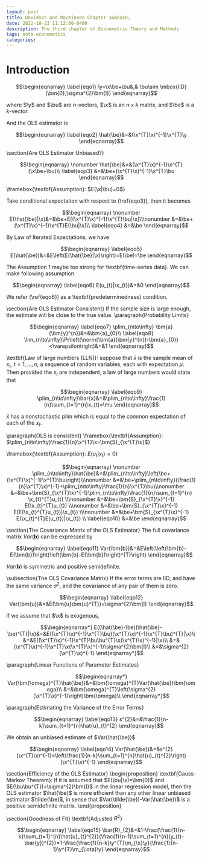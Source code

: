 ```yaml
---
layout: post
title: Davidson and MacKinnon Chapter 3&mdash;
date: 2022-10-23 11:12:00-0400
description: The third chapter of Econometric Theory and Methods
tags: note econometics
categories: 
---
```


# Introduction

$$\begin{eqnarray}
\label{eqo1}
\y=\x\be+\bu&,& \bu\sim \mbox{IID}(\bm{0},\sigma^{2}\bm{I})
\end{eqnarray}$$

where $\y$ and $\bu$ are $n$-vectors, $\x$ is an $n\times k$ matrix, and $\be$ is a $k$-vector.

And the OLS estimator is

$$\begin{eqnarray}
\label{eqo2}
\hat{\be}&=&(\x^{T}\x)^{-1}\x^{T}\y
\end{eqnarray}$$


\section{Are OLS Estimator Unbiased?}

$$\begin{eqnarray}
\nonumber
\hat{\be}&=&(\x^{T}\x)^{-1}\x^{T}(\x\be+\bu)\\
\label{eqo3}
&=&\be+(\x^{T}\x)^{-1}\x^{T}\bu
\end{eqnarray}$$

\framebox{\textbf{Assumption}: $E(\x|\bu)=0$}

Take conditional expectation with respect to (\ref{eqo3}), then it becomes 

$$\begin{eqnarray}
\nonumber
E(\hat{\be}|\x)&=&\be+E[(\x^{T}\x)^{-1}\x^{T}\bu|\x]\\\nonumber
&=&\be+(\x^{T}\x)^{-1}\x^{T}E(\bu|\x)\\
\label{eqo4}
&=&\be
\end{eqnarray}$$

By Law of Iterated Expectations, we have

$$\begin{eqnarray}
\label{eqo5}
E(\hat{\be})&=&E\left(E(\hat{\be}|\x)\right)=E(\be)=\be
\end{eqnarray}$$


The Assumption 1 maybe too strong for \textbf{time-series data}. We can make following assumption

$$\begin{eqnarray}
\label{eqo6}
E(u_{t}|\x_{t})&=&0
\end{eqnarray}$$

We refer (\ref{eqo6}) as a \textbf{predeterminedness} condition.

\section{Are OLS Estimator Consistent}
If the sample size is large enough, the estimate will be close to the true value.
\paragraph{Probability Limits}

$$\begin{eqnarray}
\label{eqo7}
\plim_{n\to\infty} \bm{a}(\bm{y}^{n})&=&\bm{a}_{0}\\
\label{eqo8}
\lim_{n\to\infty}\Pr\left(\norm{\bm{a}(\bm{y}^{n})-\bm{a}_{0}}<\varepsilon\right)&=&1
\end{eqnarray}$$


\textbf{Law of large numbers (LLN)}: suppose that $\bar{x}$ is the sample mean of $x_{t}$, $t=1,\dots, n$, a sequence of random variables, each with expectation $\mu$. Then provided the $x_{t}$ are independent, a law of large numbers would state that

$$\begin{eqnarray}
\label{eqo9}
\plim_{n\to\infty}\bar{x}&=&\plim_{n\to\infty}\frac{1}{n}\sum_{t=1}^{n}x_{t}=\mu
\end{eqnarray}$$

$\bar{x}$ has a nonstochastic plim which is equal to the common expectation of each of the $x_{t}$.

\paragraph{OLS is consistent}
\framebox{\textbf{Assumption}: $\plim_{n\to\infty}\frac{1}{n}\x^{T}\x=\bm{S}_{\x^{T}\x}$}

\framebox{\textbf{Assumption}: $E(u_{t}|x_{t})=0$}


$$\begin{eqnarray}
\nonumber
\plim_{n\to\infty}\hat{\be}&=&\plim_{n\to\infty}\left(\be+(\x^{T}\x)^{-1}\x^{T}\bu\right)\\\nonumber
&=&\be+\plim_{n\to\infty}(\frac{1}{n}\x^{T}\x)^{-1}+\plim_{n\to\infty}\frac{1}{n}\x^{T}\bu\\\nonumber
&=&\be+\bm{S}_{\x^{T}\x}^{-1}\plim_{n\to\infty}\frac{1}{n}\sum_{t=1}^{n} \x_{t}^{T}u_{t} \\\nonumber
&=&\be+\bm{S}_{\x^{T}\x}^{-1} E(\x_{t}^{T}u_{t}) \\\nonumber
&=&\be+\bm{S}_{\x^{T}\x}^{-1} E(E(\x_{t}^{T}u_{t})|\x_{t}) \\\nonumber
&=&\be+\bm{S}_{\x^{T}\x}^{-1} E(\x_{t}^{T}E(u_{t})|\x_{t}) \\
\label{eqo10}
&=&\be
\end{eqnarray}$$


\section{The Covariance Matrix of the OLS Estimator}
The full covariance matrix $Var(\bm{b})$ can be expressed by

$$\begin{eqnarray}
\label{eqo11}
Var(\bm{b})&=&E\left(\left(\bm{b}-E(\bm{b})\right)\left(\bm{b}-E(\bm{b})\right)^{T}\right)
\end{eqnarray}$$


$Var(\bm{b})$ is symmetric and positive semidefinite.

\subsection{The OLS Covariance Matrix}
If the error terms are IID, and have the same variance $\sigma^{2}$, and the covariance of any pair of them is zero.

$$\begin{eqnarray}
\label{eqo12}
Var(\bm{u})&=&E(\bm{u}\bm{u}^{T})=\sigma^{2}\bm{I}
\end{eqnarray}$$


If we assume that $\x$ is exogenous,

$$\begin{eqnarray*}
E((\hat{\be}-\be)(\hat{\be}-\be)^{T}|\x)&=&E((\x^{T}\x)^{-1}\x^{T}\bu)(\x^{T}\x)^{-1}\x^{T}\bu)^{T}|\x)\\
&=&E((\x^{T}\x)^{-1}\x^{T}\bu\bu^{T}\x(\x^{T}\x)^{-1}|\x)\\
&=&(\x^{T}\x)^{-1}\x^{T}\x(\x^{T}\x)^{-1}\sigma^{2}\bm{I}\\
&=&\sigma^{2}(\x^{T}\x)^{-1}
\end{eqnarray*}$$


\paragraph{Linear Functions of Parameter Estimates}

$$\begin{eqnarray*}
Var(\bm{\omega}^{T}\hat{\be})&=&\bm{\omega}^{T}Var(\hat{\be})\bm{\omega}\\
&=&\bm{\omega}^{T}\left(\sigma^{2}(\x^{T}\x)^{-1}\right)\bm{\omega}\\
\end{eqnarray*}$$


\paragraph{Estimating the Variance of the Error Terms}

$$\begin{eqnarray}
\label{eqo13}
s^{2}&=&\frac{1}{n-k}\sum_{t=1}^{n}\hat{u}_{t}^{2}
\end{eqnarray}$$

We obtain an unbiased estimate of $Var(\hat{\be})$

$$\begin{eqnarray}
\label{eqo14}
Var(\hat{\be})&=&s^{2}(\x^{T}\x)^{-1}=\left(\frac{1}{n-k}\sum_{t=1}^{n}\hat{u}_{t}^{2}\right)(\x^{T}\x)^{-1}
\end{eqnarray}$$


\section{Efficiency of the OLS Estimator}
\begin{proposition} \textbf{Gauss-Markov Theorem}: If it is assumed that $E(\bu|\x)=\bm{0}$ and $E(\bu\bu^{T})=\sigma^{2}\bm{I}$ in the linear regression model, then the OLS estimator $\hat{\be}$ is more efficient than any other linear unbiased estimator $\tilde{\be}$, in sense that $Var(\tilde{\be})-Var(\hat{\be})$ is a positive semidefinite matrix.
\end{proposition}

\section{Goodness of Fit}
\textbf{Adjusted $R^{2}$}

$$\begin{eqnarray}
\label{eqo15}
\bar{R}_{2}&=&1-\frac{\frac{1}{n-k}\sum_{t=1}^{n}\hat{u}_{t}^{2}}{\frac{1}{n-1}\sum_{t=1}^{n}(y_{t}-\bar{y})^{2}}=1-\frac{\frac{1}{n-k}\y^{T}\m_{\x}\y}{\frac{1}{n-1}\y^{T}\m_{\iota}\y}
\end{eqnarray}$$

